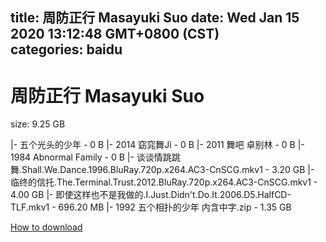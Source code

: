 
title: 周防正行 Masayuki Suo
date: Wed Jan 15 2020 13:12:48 GMT+0800 (CST)    
categories: baidu
---

# 周防正行 Masayuki Suo
size: 9.25 GB
 
 
|- 五个光头的少年 - 0 B
|- 2014 窈窕舞Ji - 0 B
|- 2011 舞吧 卓别林 - 0 B
|- 1984 Abnormal Family - 0 B
|- 谈谈情跳跳舞.Shall.We.Dance.1996.BluRay.720p.x264.AC3-CnSCG.mkv1 - 3.20 GB
|- 临终的信托.The.Terminal.Trust.2012.BluRay.720p.x264.AC3-CnSCG.mkv1 - 4.00 GB
|- 即使这样也不是我做的.I.Just.Didn't.Do.It.2006.D5.HalfCD-TLF.mkv1 - 696.20 MB
|- 1992 五个相扑的少年 内含中字.zip - 1.35 GB

[How to download](https://bpcam.bemobtrk.com/go/2ceec3aa-1ca2-46d6-b9ff-aaa5c184517c?jno=371)